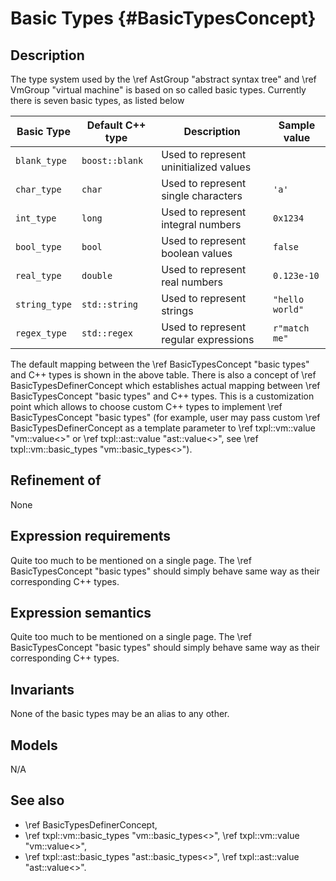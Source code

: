 Basic Types {#BasicTypesConcept}
===========

Description
-----------

The type system used by the \ref AstGroup "abstract syntax tree" and
\ref VmGroup "virtual machine" is based on so called basic types.  Currently
there is seven basic types, as listed below

|     Basic Type   |   Default C++ type |               Description               |   Sample value    |
| ---------------- | ------------------ | --------------------------------------- | ----------------- |
| `blank_type`     | `boost::blank`     | Used to represent uninitialized values  |                   |
| `char_type`      | `char`             | Used to represent single characters     |  `'a'`            |
| `int_type`       | `long`             | Used to represent integral numbers      |  `0x1234`         |
| `bool_type`      | `bool`             | Used to represent boolean values        |  `false`          |
| `real_type`      | `double`           | Used to represent real numbers          |  `0.123e-10`      |
| `string_type`    | `std::string`      | Used to represent strings               |  `"hello world"`  |
| `regex_type`     | `std::regex`       | Used to represent regular expressions   |  `r"match me"`    |

The default mapping between the \ref BasicTypesConcept "basic types" and C++
types is shown in the above table. There is also a concept of
\ref BasicTypesDefinerConcept which establishes actual mapping between
\ref BasicTypesConcept "basic types" and C++ types. This is a customization
point which allows to choose custom C++ types to implement
\ref BasicTypesConcept "basic types" (for example, user may pass custom
\ref BasicTypesDefinerConcept as a template parameter to
\ref txpl::vm::value "vm::value<>" or \ref txpl::ast::value "ast::value<>",
see \ref txpl::vm::basic_types "vm::basic_types<>").

Refinement of
-------------

None

Expression requirements
-----------------------

Quite too much to be mentioned on a single page. The \ref BasicTypesConcept
"basic types" should simply behave same way as their corresponding C++ types.

Expression semantics
---------------------

Quite too much to be mentioned on a single page. The \ref BasicTypesConcept
"basic types" should simply behave same way as their corresponding C++ types.

Invariants
----------

None of the basic types may be an alias to any other.

Models
------

N/A

See also
--------

- \ref BasicTypesDefinerConcept,
- \ref txpl::vm::basic_types "vm::basic_types<>", \ref txpl::vm::value "vm::value<>",
- \ref txpl::ast::basic_types "ast::basic_types<>", \ref txpl::ast::value "ast::value<>".
